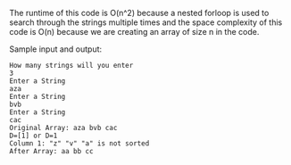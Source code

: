 The runtime of this code is O(n^2) because a nested forloop is used to search through the strings multiple times and the space complexity of this code is O(n) 
because we are creating an array of size n in the code.

Sample input and output:

    How many strings will you enter
    3
    Enter a String
    aza
    Enter a String
    bvb
    Enter a String
    cac
    Original Array: aza bvb cac
    D=[1] or D=1
    Column 1: "z" "v" "a" is not sorted
    After Array: aa bb cc
